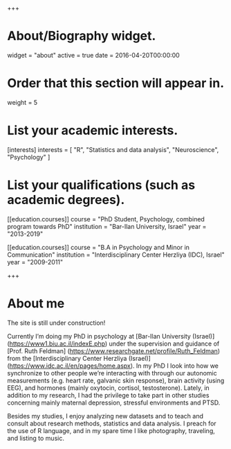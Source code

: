+++
# About/Biography widget.
widget = "about"
active = true
date = 2016-04-20T00:00:00

# Order that this section will appear in.
weight = 5

# List your academic interests.
[interests]
  interests = [
  "R", 
    "Statistics and data analysis",
    "Neuroscience",
    "Psychology"
  ]

# List your qualifications (such as academic degrees).
[[education.courses]]
  course = "PhD Student, Psychology, combined program towards PhD"
  institution = "Bar-Ilan University, Israel"
  year = "2013-2019"

[[education.courses]]
  course = "B.A in Psychology and Minor in Communication"
  institution = "Interdisciplinary Center Herzliya (IDC), Israel"
  year = "2009-2011"


+++

# About me

The site is still under construction!

Currently I’m doing my PhD in psychology at [Bar-Ilan University (Israel)] (https://www1.biu.ac.il/indexE.php) under the supervision and guidance of [Prof. Ruth Feldman] (https://www.researchgate.net/profile/Ruth_Feldman) from the [Interdisciplinary Center Herzliya (Israel)] (https://www.idc.ac.il/en/pages/home.aspx). In my PhD I look into how we synchronize to other people we’re interacting with through our autonomic measurements (e.g. heart rate, galvanic skin response), brain activity (using EEG), and hormones (mainly oxytocin, cortisol, testosterone). Lately, in addition to my research, I had the privilege to take part in other studies concerning mainly maternal depression, stressful environments and PTSD. 

Besides my studies, I enjoy analyzing new datasets and to teach and consult about research methods, statistics and data analysis. I preach for the use of R language, and in my spare time I like photography, traveling, and listing to music. 
